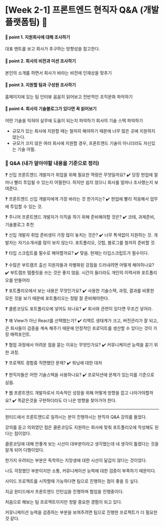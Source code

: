 # [Week 2-1] 프론트엔드 현직자 Q&A (개발플랫폼팀) :raising_hand:

#### :bell: point 1. 지원회사에 대해 조사하기

대표 멘트를 보고 회사가 추구하는 방향성을 참고한다.

#### :bell: point 2. 회사의 비전과 미션 조사하기

본인의 소개를 하면서 회사가 바라는 비전에 인재상을 맞추기

#### :bell: point 3. 지원할 팀과 구성원 조사하기

홈페이지에 있는 팀 인터뷰 꼼꼼히 읽어보고 전반적인 조직문화 파악하기

#### :bell: point 4. 회사의 기술블로그가 있다면 꼭 읽어보기

어떤 기술을 익혀야 실무에 도움이 되는지 파악하기
회사의 기술 스택 파악하기

- 규모가 있는 회사에 지원할 때는 철저히 해야하기 때문에 너무 많은 곳에 지원하지 않는다.
- 규모가 크지 않은 여러 회사에 지원할 경우, 프론트엔드 기술이 아니더라도 자신있는 기술 어필.

### :speech_balloon: Q&A (내가 알아야할 내용을 기준으로 정리)

:question: 신입 프론트엔드 개발자가 취업을 위해 필요한 역량은 무엇일까요?
:heavy_check_mark: 당장 현업에 얼마나 빨리 투입될 수 있는지 어필한다.
하지만 쉽지 않으니 회사를 얼마나 조사했는지 보여준다.

:question: 프론트엔드 신입 개발자에게 가장 바라는 것 한가지는?
:heavy_check_mark: 현업에 빨리 적응해서 업무에 투입할 수 있는 것.

:question: 주니어 프론트엔드 개발자가 이직을 하기 위해 준비해야할 것은?
:heavy_check_mark: 코테, 과제준비, 기술블로그 추천

:question: 신입 개발자 취업 준비생이 가장 많이 놓치는 것은?
:heavy_check_mark: 너무 특색없이 지원하는 것.
개발자는 자기소개서를 많이 보지 않는다.
포트폴리오, 깃헙, 블로그를 철저히 준비할 것.

:question: 타입 스크립트를 필수로 해야할까요?
:heavy_check_mark: 맞음. 현재는 타입스크립트가 필수이다.

:question: 수많은 부트캠프 출신 지원자들과 차별화된 강점을 드러내려면 어떻게 해야하나요?
:heavy_check_mark: 부트캠프 템플릿을 쓰는 것은 좋지 않음. 시간이 들더라도 개인의 이력서와 포트폴리오를 만들어라

:question: 포트폴리오에서 보는 내용은 무엇인가요?
:heavy_check_mark: 사용한 기술스택, 과정, 결과를 비롯한 모든 것을 보기 때문에 포트폴리오는 정말 잘 준비해야한다.

:question: 클론코딩도 포트폴리오에 넣어도 되나요?
:heavy_check_mark: 회사와 관련이 있다면 무조건 넣어라.

:question: 왜 View가 아닌 React를 선택했는가?
:heavy_check_mark: 리액트 생태계가 크고, 버전관리가 잘 되고, 큰 회사들이 검증을 계속 해주기 때문에
안정적인 프로덕트를 생산할 수 있다는 것이 가장 매력포인트.

:question: 협업 과정에서 어려운 점을 묻는 이유는 무엇인가요?
:heavy_check_mark: 커뮤니케이션 능력을 묻기 위한 과정.

:question: 프로젝트 경험중 직면했던 문제?
:heavy_check_mark: 워닝에 대한 대처

:question: 현직자들은 어떤 기술스택을 사용하나요?
:heavy_check_mark: 프로덕션에 문제가 있는지를 기준으로 삼음.

:question: 웹 프론트엔드 개발자로서 지속적인 성장을 위해 어떻게 방향을 잡고 나아가야할까요?
:heavy_check_mark: 똑같은것을 구현하더라도 더 나은 방향을 찾아가야 한다.

---

원티드에서 프론트엔드로 일하시는 분이 진행하시는 현직자 Q&A 강의를 들었다.

강의를 듣고 의외였던 점은 클론코딩도 지원하는 회사에 맞춰 포트폴리오에 작성해도 된다는 점이었다.

클론코딩에 대해 안좋게 보는 시선이 대부분이라고 생각했는데 내 생각이 틀렸다는 것을 알게 되어 다행이었다.

한가지 우려되는 부분은 독학하는 지망생에 대한 시선이 달갑지 않다는 것이었다.

나도 걱정했던 부분이지만 소통, 커뮤니케이션 능력에 대한 검증이 부족하기 때문이다.

사이드 프로젝트를 시작할때 가능하다면 팀으로 진행하는 점이 좋을 듯 싶다.

지금 원티드에서 프론트엔드 인턴십을 진행하며 협업을 진행중이다.

처음으로 해보는 팀 프로젝트이지만 정말 중요한 경험이 되고 있다.

커뮤니케이션 능력을 검증하는 부분을 보여주려면 팀으로 진행한 프로젝트가 더 필요한 것 같다.
